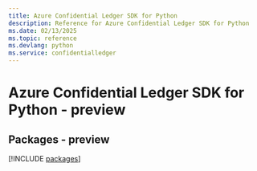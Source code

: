 ```yaml
---
title: Azure Confidential Ledger SDK for Python
description: Reference for Azure Confidential Ledger SDK for Python
ms.date: 02/13/2025
ms.topic: reference
ms.devlang: python
ms.service: confidentialledger
---
```

# Azure Confidential Ledger SDK for Python - preview
## Packages - preview
[!INCLUDE [packages](confidential-ledger-index.md)]